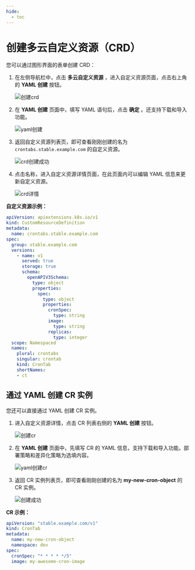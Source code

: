 ```yaml
---
hide:
  - toc
---
```


# 创建多云自定义资源（CRD）

您可以通过图形界面的表单创建 CRD：

1. 在左侧导航栏中，点击 __多云自定义资源__ ，进入自定义资源页面，点击右上角的 __YAML 创建__ 按钮。

    ![创建crd](https://docs.daocloud.io/daocloud-docs-images/docs/kairship/images/crd01.png)

2. 在 __YAML 创建__ 页面中，填写 YAML 语句后，点击 __确定__ 。还支持下载和导入功能。

    ![yaml创建](https://docs.daocloud.io/daocloud-docs-images/docs/kairship/images/crd02.png)

3. 返回自定义资源列表页，即可查看刚刚创建的名为 `crontabs.stable.example.com` 的自定义资源。

    ![crd创建成功](https://docs.daocloud.io/daocloud-docs-images/docs/kairship/images/crd03.png)

4. 点击名称，进入自定义资源详情页面，在此页面内可以编辑 YAML 信息来更新自定义资源。

    ![crd详情](https://docs.daocloud.io/daocloud-docs-images/docs/kairship/images/crd04.png)

**自定义资源示例：**

```yaml
apiVersion: apiextensions.k8s.io/v1
kind: CustomResourceDefinition
metadata:
  name: crontabs.stable.example.com
spec:
  group: stable.example.com
  versions:
    - name: v1
      served: true
      storage: true
      schema:
        openAPIV3Schema:
          type: object
          properties:
            spec:
              type: object
              properties:
                cronSpec:
                  type: string
                image:
                  type: string
                replicas:
                  type: integer
  scope: Namespaced
  names:
    plural: crontabs
    singular: crontab
    kind: CronTab
    shortNames:
    - ct
```

## 通过 YAML 创建 CR 实例

您还可以直接通过 YAML 创建 CR 实例。

1. 进入自定义资源详情，点击 CR 列表右侧的 __YAML 创建__ 按钮。

    ![创建cr](https://docs.daocloud.io/daocloud-docs-images/docs/kairship/images/crd05.png)

2. 在 __YAML 创建__ 页面中，先填写 CR 的 YAML 信息，支持下载和导入功能。部署策略和差异化策略为选填内容。

    ![yaml创建cr](../images/crd06.png)

3. 返回 CR 实例列表页，即可查看刚刚创建的名为 __my-new-cron-object__ 的 CR 实例。

    ![创建成功](https://docs.daocloud.io/daocloud-docs-images/docs/kairship/images/crd08.png)

**CR 示例：**

```yaml
apiVersion: "stable.example.com/v1"
kind: CronTab
metadata:
  name: my-new-cron-object
  namespace: dev
spec:
  cronSpec: "* * * * */5"
  image: my-awesome-cron-image
```
